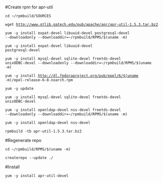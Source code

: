 #Create rpm for apr-util

<code>cd ~/rpmbuild/SOURCES</code>

<code>wget http://www.gtlib.gatech.edu/pub/apache/apr/apr-util-1.5.3.tar.bz2</code>

<code>yum -y install expat-devel libuuid-devel postgresql-devel --downloadonly --downloaddir=~/rpmbuild/RPMS/$(uname -m)</code>

<code>yum -y install expat-devel libuuid-devel postgresql-devel</code>

<code>yum -y install mysql-devel sqlite-devel freetds-devel unixODBC-devel --downloadonly --downloaddir=~/rpmbuild/RPMS/$(uname -m)</code>

<code>yum -y install http://dl.fedoraproject.org/pub/epel/6/$(uname -m)/epel-release-6-8.noarch.rpm</code>

<code>yum -y update</code>

<code>yum -y install mysql-devel sqlite-devel freetds-devel unixODBC-devel</code>

<code>yum -y install openldap-devel nss-devel freetds-devel --downloadonly --downloaddir=~/rpmbuild/RPMS/$(uname -m)</code>

<code>yum -y install openldap-devel nss-devel</code>

<code>rpmbuild -tb apr-util-1.5.3.tar.bz2</code>

#Regenerate repo

<code>cd ~/rpmbuild/RPMS/$(uname -m)</code>

<code>createrepo --update ./</code>

#Install

<code>yum -y install apr-util-devel</code>
